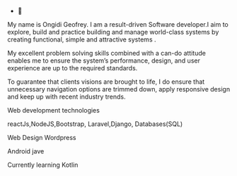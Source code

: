 - 👋 


My name is Ongidi Geofrey. I am a result-driven Software developer.I aim to explore, build and practice building and manage world-class systems by creating functional, simple and attractive systems .

My excellent problem solving skills combined with a can-do attitude enables me to ensure the system’s performance, design, and user experience are up to the required standards.

To guarantee that clients visions are brought to life, I do  ensure that unnecessary navigation options are trimmed down, apply responsive design and keep up with recent industry trends.


Web development technologies 

reactJs,NodeJS,Bootstrap, Laravel,Django, Databases(SQL)

Web Design
Wordpress

Android 
jave 

Currently learning Kotlin
